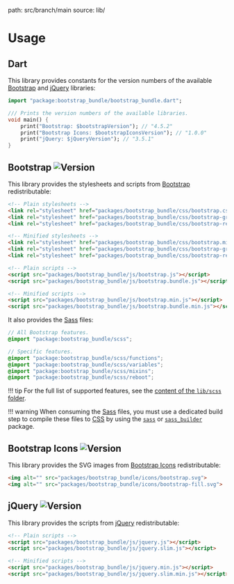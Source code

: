 path: src/branch/main
source: lib/

# Usage

## Dart
This library provides constants for the version numbers of the available [Bootstrap](https://getbootstrap.com) and [jQuery](https://jquery.com) libraries:

``` dart
import "package:bootstrap_bundle/bootstrap_bundle.dart";

/// Prints the version numbers of the available libraries.
void main() {
	print("Bootstrap: $bootstrapVersion"); // "4.5.2"
	print("Bootstrap Icons: $bootstrapIconsVersion"); // "1.0.0"
	print("jQuery: $jQueryVersion"); // "3.5.1"
}
```

## Bootstrap ![Version](https://badgen.net/badge/version/v4.5.2/blue)
This library provides the stylesheets and scripts from [Bootstrap](https://getbootstrap.com) redistributable:

``` html
<!-- Plain stylesheets -->
<link rel="stylesheet" href="packages/bootstrap_bundle/css/bootstrap.css">
<link rel="stylesheet" href="packages/bootstrap_bundle/css/bootstrap-grid.css">
<link rel="stylesheet" href="packages/bootstrap_bundle/css/bootstrap-reboot.css">

<!-- Minified stylesheets -->
<link rel="stylesheet" href="packages/bootstrap_bundle/css/bootstrap.min.css">
<link rel="stylesheet" href="packages/bootstrap_bundle/css/bootstrap-grid.min.css">
<link rel="stylesheet" href="packages/bootstrap_bundle/css/bootstrap-reboot.min.css">

<!-- Plain scripts -->
<script src="packages/bootstrap_bundle/js/bootstrap.js"></script>
<script src="packages/bootstrap_bundle/js/bootstrap.bundle.js"></script>

<!-- Minified scripts -->
<script src="packages/bootstrap_bundle/js/bootstrap.min.js"></script>
<script src="packages/bootstrap_bundle/js/bootstrap.bundle.min.js"></script>
```

It also provides the [Sass](https://sass-lang.com) files:

``` scss
// All Bootstrap features.
@import "package:bootstrap_bundle/scss";

// Specific features.
@import "package:bootstrap_bundle/scss/functions";
@import "package:bootstrap_bundle/scss/variables";
@import "package:bootstrap_bundle/scss/mixins";
@import "package:bootstrap_bundle/scss/reboot";
```

!!! tip
	For the full list of supported features, see the [content of the `lib/scss` folder](https://git.belin.io/cedx/bootstrap.dart/src/branch/main/lib/scss).

!!! warning
	When consuming the [Sass](https://sass-lang.com) files, you must use a dedicated build step to compile these files to [CSS](https://www.w3.org/Style/CSS) by using the [`sass`](https://pub.dev/packages/sass) or [`sass_builder`](https://pub.dev/packages/sass_builder) package.

## Bootstrap Icons ![Version](https://badgen.net/badge/version/v1.0.0/blue)
This library provides the SVG images from [Bootstrap Icons](https://icons.getbootstrap.com) redistributable:

``` html
<img alt="" src="packages/bootstrap_bundle/icons/bootstrap.svg">
<img alt="" src="packages/bootstrap_bundle/icons/bootstrap-fill.svg">
```

## jQuery ![Version](https://badgen.net/badge/version/v3.5.1/blue)
This library provides the scripts from [jQuery](https://jquery.com) redistributable:

``` html
<!-- Plain scripts -->
<script src="packages/bootstrap_bundle/js/jquery.js"></script>
<script src="packages/bootstrap_bundle/js/jquery.slim.js"></script>

<!-- Minified scripts -->
<script src="packages/bootstrap_bundle/js/jquery.min.js"></script>
<script src="packages/bootstrap_bundle/js/jquery.slim.min.js"></script>
```
